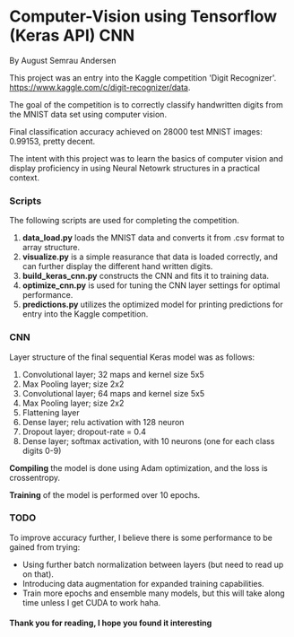 # Computer-Vision using Tensorflow (Keras API) CNN
By August Semrau Andersen

This project was an entry into the Kaggle competition 'Digit Recognizer'.  
https://www.kaggle.com/c/digit-recognizer/data.  

The goal of the competition is to correctly classify handwritten digits from the MNIST data set using computer vision.

Final classification accuracy achieved on 28000 test MNIST images: 0.99153, pretty decent.

The intent with this project was to learn the basics of computer vision and display proficiency in using Neural Netowrk structures in a practical context.  

### Scripts
The following scripts are used for completing the competition.

1. **data_load.py** loads the MNIST data and converts it from .csv format to array structure.
2. **visualize.py** is a simple reasurance that data is loaded correctly, and can further display the different hand written digits.
3. **build_keras_cnn.py** constructs the CNN and fits it to training data.
4. **optimize_cnn.py** is used for tuning the CNN layer settings for optimal performance.
5. **predictions.py** utilizes the optimized model for printing predictions for entry into the Kaggle competition.



### CNN

Layer structure of the final sequential Keras model was as follows:
1. Convolutional layer; 32 maps and kernel size 5x5
2. Max Pooling layer; size 2x2
3. Convolutional layer; 64 maps and kernel size 5x5
4. Max Pooling layer; size 2x2
5. Flattening layer
6. Dense layer; relu activation with 128 neuron  
7. Dropout layer; dropout-rate = 0.4
8. Dense layer; softmax activation, with 10 neurons (one for each class digits 0-9)

**Compiling** the model is done using Adam optimization, and the loss is crossentropy.

**Training** of the model is performed over 10 epochs.

### TODO
To improve accuracy further, I believe there is some performance to be gained from trying:  

- Using further batch normalization between layers (but need to read up on that).
- Introducing data augmentation for expanded training capabilities.
- Train more epochs and ensemble many models, but this will take along time unless I get CUDA to work haha. 

#### Thank you for reading, I hope you found it interesting

[comment]: <> (Originally the CNN consisted of 6 layers achieving 0.982 acc, but improved with inspiration from an article, 
https://www.kaggle.com/cdeotte/how-to-choose-cnn-architecture-mnist.)
